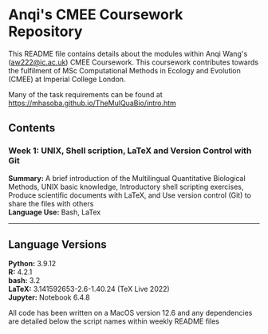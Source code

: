 # Anqi's CMEE Coursework Repository
This README file contains details about the modules within Anqi Wang's (aw222@ic.ac.uk) CMEE Coursework. This coursework contributes towards the fulfilment of MSc Computational Methods in Ecology and Evolution (CMEE) at Imperial College London. <br />

Many of the task requirements can be found at https://mhasoba.github.io/TheMulQuaBio/intro.htm


## Contents
### Week 1: UNIX, Shell scription, LaTeX and Version Control with Git
**Summary:** A brief introduction of the Multilingual Quantitative Biological Methods, UNIX basic knowledge, Introductory shell scripting exercises, Produce scientific documents with LaTeX, and Use version control (Git) to share the files with others<br />
**Language Use:** Bash, LaTex

---


## Language Versions
**Python:** 3.9.12 <br />
**R:** 4.2.1 <br />
**bash:** 3.2 <br />
**LaTeX:** 3.141592653-2.6-1.40.24 (TeX Live 2022) <br />
**Jupyter:** Notebook 6.4.8 <br />

All code has been written on a MacOS version 12.6 and any dependencies are detailed below the script names within weekly README files
